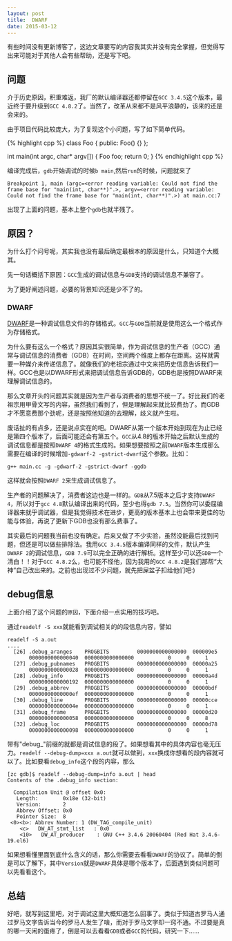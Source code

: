 ```yaml
---
layout: post
title:  DWARF
date: 2015-03-12
---
```


有些时间没有更新博客了，这边文章要写的内容我其实并没有完全掌握，但觉得写出来可能对于其他人会有些帮助，还是写下吧。

## 问题

介于历史原因，积重难返，我厂的默认编译器还都停留在`GCC 3.4.5`这个版本，最近终于要升级到`GCC 4.8.2`了。当然了，改革从来都不是风平浪静的，该来的还是会来的。

由于项目代码比较庞大，为了复现这个小问题，写了如下简单代码。

{% highlight cpp %}
class Foo {
public:
    Foo() {}
};

int main(int argc, char* argv[]) {
    Foo foo;
    return 0;
}
{% endhighlight cpp %}

编译完成后，`gdb`开始调试的时候`b main`,然后`run`的时候，问题就来了

	Breakpoint 1, main (argc=<error reading variable: Could not find the frame base for "main(int, char**)".>, argv=<error reading variable: Could not find the frame base for "main(int, char**)".>) at main.cc:7

出现了上面的问题，基本上整个`gdb`也就半残了。

## 原因？

为什么打个问号呢，其实我也没有最后确定最根本的原因是什么，只知道个大概其。

先一句话概括下原因：`GCC`生成的调试信息与`GDB`支持的调试信息不兼容了。

为了更好阐述问题，必要的背景知识还是少不了的。

### DWARF

[DWARF](http://www.dwarfstd.org/)是一种调试信息文件的存储格式。`GCC`与`GDB`当前就是使用这么一个格式作为存储格式。

为什么要有这么一个格式？原因其实很简单，作为调试信息的生产者（GCC）通常与调试信息的消费者（GDB）在时间，空间两个维度上都存在距离。这样就需要一种媒介来传递信息了。就像我们的老祖宗通过中文来把历史信息告诉我们一样。GCC也是以DWARF形式来把调试信息告诉GDB的，GDB也是按照DWARF来理解调试信息的。

那么文章开头的问题其实就是因为生产者与消费者的思想不统一了。好比我们的老祖宗用甲骨文写的内容，虽然我们看到了，但是理解起来就比较费劲了。而GDB才不愿意费那个劲呢，还是按照他知道的去理解，歧义就产生啦。

废话扯的有点多，还是说点实在的吧。DWARF从第一个版本开始到现在为止已经是第四个版本了，后面可能还会有第五个。`GCC`从4.8的版本开始之后默认生成的调试信息都是按照`DWARF 4`的格式生成的。如果想要按照之前`DWARF`版本生成那么需要在编译的时候增加`-gdwarf-2 -gstrict-dwarf`这个参数。比如：

	g++ main.cc -g -gdwarf-2 -gstrict-dwarf -ggdb

这样就会按照`DWARF 2`来生成调试信息了。

生产者的问题解决了，消费者这边也是一样的。`GDB`从7.5版本之后才支持`DWARF 4`，所以对于`gcc 4.8`默认编译出来的代码，至少也得`gdb 7.5`。当然你可以委屈编译器来就乎调试器，但是我觉得技术在进步，更高的版本基本上也会带来更佳的功能与体验，再说了更新下GDB也没有那么费事了。

其实最后的问题我当前也没有确定。后来又做了不少实验，虽然没能最后找到问题，但还是可以做些排除法。我用`GCC 3.4.5`版本编译同样的文件，默认产生`DWARF 2`的调试信息，`GDB 7.9`可以完全正确的进行解析。这样至少可以还`GDB`一个清白！！对于`GCC 4.8.2`么，也可能不怪他，因为我用的`GCC 4.8.2`是我们那帮“大神”自己改出来的。之前也出现过不少问题，就先把屎盆子扣给他们吧:)

## debug信息

上面介绍了这个问题的`原因`，下面介绍一点实用的技巧吧。

通过`readelf -S xxx`就能看到调试相关的的段信息内容，譬如

	readelf -S a.out
	....
	  [26] .debug_aranges    PROGBITS         0000000000000000  000009e5
	       0000000000000040  0000000000000000           0     0     1
	  [27] .debug_pubnames   PROGBITS         0000000000000000  00000a25
	       0000000000000028  0000000000000000           0     0     1
	  [28] .debug_info       PROGBITS         0000000000000000  00000a4d
	       0000000000000192  0000000000000000           0     0     1
	  [29] .debug_abbrev     PROGBITS         0000000000000000  00000bdf
	       00000000000000ef  0000000000000000           0     0     1
	  [30] .debug_line       PROGBITS         0000000000000000  00000cce
	       000000000000004e  0000000000000000           0     0     1
	  [31] .debug_frame      PROGBITS         0000000000000000  00000d20
	       0000000000000058  0000000000000000           0     0     8
	  [32] .debug_loc        PROGBITS         0000000000000000  00000d78
	       0000000000000098  0000000000000000           0     0     1

带有"debug_"前缀的就都是调试信息的段了。如果想看其中的具体内容也毫无压力。`readelf --debug-dump=xxx a.out`就可以做到，`xxx`换成你想看的段内容就可以了。比如要看`debug_info`这个段的内容，那么

	[zc gdb]$ readelf --debug-dump=info a.out | head
	Contents of the .debug_info section:
	
	  Compilation Unit @ offset 0x0:
	   Length:        0x18e (32-bit)
	   Version:       2
	   Abbrev Offset: 0x0
	   Pointer Size:  8
	 <0><b>: Abbrev Number: 1 (DW_TAG_compile_unit)
	    <c>   DW_AT_stmt_list   : 0x0
	    <10>   DW_AT_producer    : GNU C++ 3.4.6 20060404 (Red Hat 3.4.6-19.el6)
	    
如果想看懂里面到底什么含义的话，那么你需要去看看`DWARF`的协议了。简单的倒是可以了解下，其中`Version`就是`DWARF`具体是哪个版本了，后面遇到类似问题可以先看看这个。

## 总结

好吧，就写到这里吧，对于调试这里大概知道怎么回事了。类似于知道古罗马人通过罗马文字告诉当今的罗马人发生了啥，而对于罗马文字却一窍不通。不过要是真的哪一天闲的蛋疼了，倒是可以去看看`GDB`或者`GCC`的代码，研究一下……


